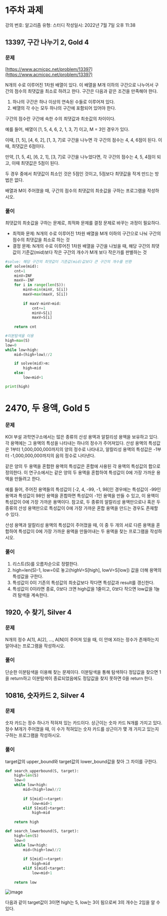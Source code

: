 # 1주차 과제

강의 번호: 알고리즘
유형: 스터디
작성일시: 2022년 7월 7일 오후 11:38

## 13397, 구간 나누기 2, Gold 4

### 문제

[https://www.acmicpc.net/problem/13397](https://www.acmicpc.net/problem/13397)

N개의 수로 이루어진 1차원 배열이 있다. 이 배열을 M개 이하의 구간으로 나누어서 구간의 점수의 최댓값을 최소로 하려고 한다. 구간은 다음과 같은 조건을 만족해야 한다.

1. 하나의 구간은 하나 이상의 연속된 수들로 이루어져 있다.
2. 배열의 각 수는 모두 하나의 구간에 포함되어 있어야 한다.

구간의 점수란 구간에 속한 수의 최댓값과 최솟값의 차이이다.

예를 들어, 배열이 [1, 5, 4, 6, 2, 1, 3, 7] 이고, M = 3인 경우가 있다.

이때, [1, 5], [4, 6, 2], [1, 3, 7]로 구간을 나누면 각 구간의 점수는 4, 4, 6점이 된다. 이때, 최댓값은 6점이다.

만약, [1, 5, 4], [6, 2, 1], [3, 7]로 구간을 나누었다면, 각 구간의 점수는 4, 5, 4점이 되고, 이때 최댓값은 5점이 된다.

두 경우 중에서 최댓값이 최소인 것은 5점인 것이고, 5점보다 최댓값을 작게 만드는 방법은 없다.

배열과 M이 주어졌을 때, 구간의 점수의 최댓값의 최솟값을 구하는 프로그램을 작성하시오.

### 풀이

최댓값의 최솟값을 구하는 문제로, 최적화 문제를 결정 문제로 바꾸는 과정이 필요하다.

- 최적화 문제: N개의 수로 이루어진 1차원 배열을 M개 이하의 구간으로 나눠 구간의 점수의 최댓값을 최소로 하는 것
- 결정 문제: N개의 수로 이루어진 1차원 배열을 구간을 나눴을 때, 해당 구간의 최댓값이 기준값(mid)보다 작은 구간의 개수가 M개 보다 작은가를 판별하는 것

```python
#solve: 해당 구간의 최댓값이 기준값(mid)값보다 큰 구간의 개수를 반환
def solve(mid):
	cnt=1
	minV=INF 
	maxV=-INF
	for i in range(len(S)):
		minV=min(minV, S[i])
		maxV=max(maxV, S[i])
		
		if maxV-minV>mid:
			cnt+=1
			minV=S[i]
			maxV=S[i]
	
	return cnt

#이분탐색을 이용
high=max(S)
low=0
while low<high:
	mid=(high+low)//2

	if solve(mid)>m:
		high=mid
	else:
		low=mid+1

print(high)
```

# 2470, 두 용액, Gold 5

### 문제

KOI 부설 과학연구소에서는 많은 종류의 산성 용액과 알칼리성 용액을 보유하고 있다. 각 용액에는 그 용액의 특성을 나타내는 하나의 정수가 주어져있다.  산성 용액의 특성값은 1부터 1,000,000,000까지의 양의 정수로 나타내고, 알칼리성 용액의 특성값은 -1부터 -1,000,000,000까지의 음의 정수로 나타낸다.

같은 양의 두 용액을 혼합한 용액의 특성값은 혼합에 사용된 각 용액의 특성값의 합으로 정의한다. 이 연구소에서는 같은 양의 두 용액을 혼합하여 특성값이 0에 가장 가까운 용액을 만들려고 한다.

예를 들어, 주어진 용액들의 특성값이 [-2, 4, -99, -1, 98]인 경우에는 특성값이 -99인 용액과 특성값이 98인 용액을 혼합하면 특성값이 -1인 용액을 만들 수 있고, 이 용액이 특성값이 0에 가장 가까운 용액이다. 참고로, 두 종류의 알칼리성 용액만으로나 혹은 두 종류의 산성 용액만으로 특성값이 0에 가장 가까운 혼합 용액을 만드는 경우도 존재할 수 있다.

산성 용액과 알칼리성 용액의 특성값이 주어졌을 때, 이 중 두 개의 서로 다른 용액을 혼합하여 특성값이 0에 가장 가까운 용액을 만들어내는 두 용액을 찾는 프로그램을 작성하시오.

### 풀이

1. 리스트(S)를 오름차순으로 정렬한다.
2. high=len(S)-1, low=0로 놓고(highV=S[high], lowV=S[low]) 값을 더해 용액의 특성값을 구한다.
3. 특성값이 0이 기존의 특성값의 최솟값보다 작다면 특성값과 result를 갱신한다.
4. 특성값이 0이라면 종료, 0보다 크면 high값을 1줄이고, 0보다 작으면 low값을 1늘려 탐색을 계속한다.

## 1920, 수 찾기, Silver 4

### 문제

N개의 정수 A[1], A[2], …, A[N]이 주어져 있을 때, 이 안에 X라는 정수가 존재하는지 알아내는 프로그램을 작성하시오.

### 풀이

단순한 이분탐색을 이용해 찾는 문제이다. 이분탐색을 통해 탐색하다 정답값을 찾으면 1을 return하고 이분탐색이 종료되었음에도 정답값을 찾지 못하면 0을 return 한다.

## 10816, 숫자카드 2, Silver 4

### 문제

숫자 카드는 정수 하나가 적혀져 있는 카드이다. 상근이는 숫자 카드 N개를 가지고 있다. 정수 M개가 주어졌을 때, 이 수가 적혀있는 숫자 카드를 상근이가 몇 개 가지고 있는지 구하는 프로그램을 작성하시오.

### 풀이

target값의 upper_bound와 target값의 lower_bound값을 찾아 그 차이를 구한다.

```python
def search_upperbound(S, target):
    high=len(S)
    low=0
    while low<high:
        mid=(high+low)//2
        
        if S[mid]<=target:
            low=mid+1
        elif S[mid]>target:
            high=mid
    
    return high

def search_lowerbound(S, target):
    high=len(S)
    low=0
    while low<high:
        mid=(high+low)//2
        
        if S[mid]>=target:
            high=mid
        elif S[mid]<target:
            low=mid+1
    
    return low
```

![image](https://user-images.githubusercontent.com/74875490/178016675-51cc0057-4b6c-493b-a50b-bade8d348017.png)

다음과 같이 target값이 3이면 high는 5, low는 3이 됨으로써 3의 개수는 2임을 알 수 있다.